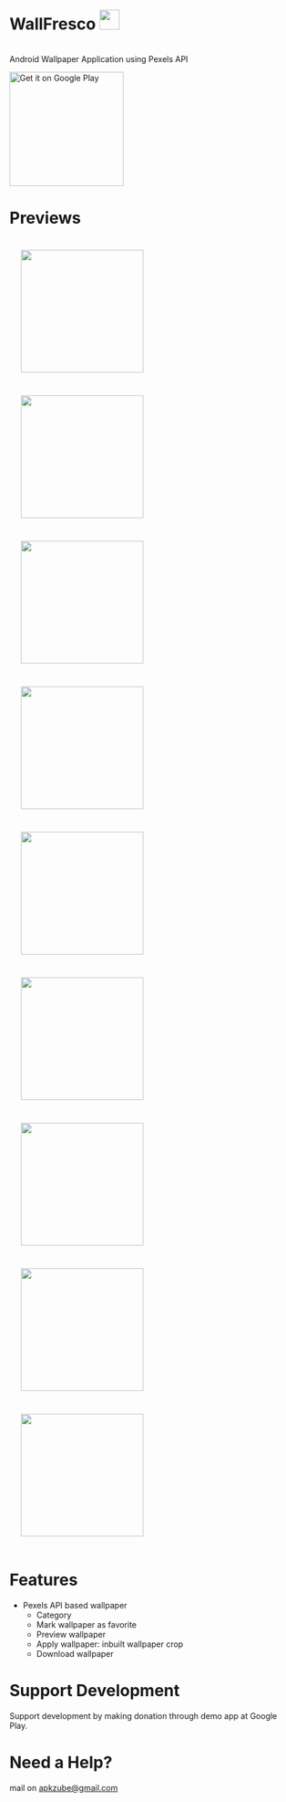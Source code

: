 # WallFresco <img src="https://github.com/Vpn97/WallFresco/blob/master/app/src/main/res/mipmap-xxxhdpi/ic_launcher.png" width="35">
<br>Android Wallpaper Application using Pexels API
<p><a href='https://play.google.com/store/apps/details?id=com.apkzube.wallfresco&hl=en'><img alt='Get it on Google Play' src='https://play.google.com/intl/en_us/badges/images/generic/en_badge_web_generic.png' width="200"/></a></p>


# Previews
<img src="https://github.com/Vpn97/WallFresco/blob/master/screenshot/Screenshot_20200503-181845_Wall%20Fresco.jpg" width="215" style="padding: 20px"> 
<img src="https://github.com/Vpn97/WallFresco/blob/master/screenshot/Screenshot_20200503-181856_Wall%20Fresco.jpg" width="215"  style="padding: 20px"> 

<img src="https://github.com/Vpn97/WallFresco/blob/master/screenshot/Screenshot_20200503-181913_Wall%20Fresco.jpg" width="215"  style="padding: 20px"> 

<img src="https://github.com/Vpn97/WallFresco/blob/master/screenshot/Screenshot_20200503-181948_Wall%20Fresco.jpg" width="215"  style="padding: 20px"> 
<img src="https://github.com/Vpn97/WallFresco/blob/master/screenshot/Screenshot_20200503-182015_Wall%20Fresco.jpg" width="215"  style="padding: 20px"> 

<img src="https://github.com/Vpn97/WallFresco/blob/master/screenshot/Screenshot_20200503-182203_Wall%20Fresco.jpg" width="215"  style="padding: 20px"> 

<img src="https://github.com/Vpn97/WallFresco/blob/master/screenshot/Screenshot_20200503-182243_Wall%20Fresco.jpg" width="215"  style="padding: 20px"> 

<img src="https://github.com/Vpn97/WallFresco/blob/master/screenshot/Screenshot_20200503-182310_Wall%20Fresco.jpg" width="215"  style="padding: 20px"> 

<img src="https://github.com/Vpn97/WallFresco/blob/master/screenshot/Screenshot_20200503-182320_Wall%20Fresco.jpg" width="215"  style="padding: 20px"> 





# Features
* Pexels API based wallpaper
  * Category
  * Mark wallpaper as favorite
  * Preview wallpaper
  * Apply wallpaper: inbuilt wallpaper crop
  * Download wallpaper

# Support Development
Support development by making donation through demo app at Google Play.

# Need a Help?
 mail on apkzube@gmail.com


